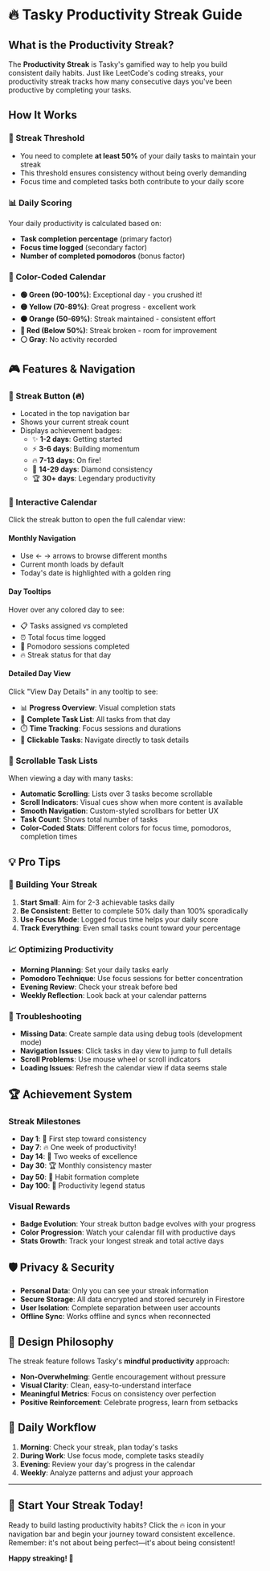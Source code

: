 # 🔥 Tasky Productivity Streak Guide

## What is the Productivity Streak?

The **Productivity Streak** is Tasky's gamified way to help you build consistent daily habits. Just like LeetCode's coding streaks, your productivity streak tracks how many consecutive days you've been productive by completing your tasks.

## How It Works

### 🎯 Streak Threshold

- You need to complete **at least 50%** of your daily tasks to maintain your streak
- This threshold ensures consistency without being overly demanding
- Focus time and completed tasks both contribute to your daily score

### 📊 Daily Scoring

Your daily productivity is calculated based on:

- **Task completion percentage** (primary factor)
- **Focus time logged** (secondary factor)
- **Number of completed pomodoros** (bonus factor)

### 🌈 Color-Coded Calendar

- **🟢 Green (90-100%)**: Exceptional day - you crushed it!
- **🟡 Yellow (70-89%)**: Great progress - excellent work
- **🟠 Orange (50-69%)**: Streak maintained - consistent effort
- **🔴 Red (Below 50%)**: Streak broken - room for improvement
- **⚪ Gray**: No activity recorded

## 🎮 Features & Navigation

### 📱 Streak Button (🔥)

- Located in the top navigation bar
- Shows your current streak count
- Displays achievement badges:
  - ✨ **1-2 days**: Getting started
  - ⚡ **3-6 days**: Building momentum
  - 🔥 **7-13 days**: On fire!
  - 💎 **14-29 days**: Diamond consistency
  - 🏆 **30+ days**: Legendary productivity

### 📅 Interactive Calendar

Click the streak button to open the full calendar view:

#### **Monthly Navigation**

- Use ← → arrows to browse different months
- Current month loads by default
- Today's date is highlighted with a golden ring

#### **Day Tooltips**

Hover over any colored day to see:

- 📋 Tasks assigned vs completed
- ⏰ Total focus time logged
- 🍅 Pomodoro sessions completed
- 🔥 Streak status for that day

#### **Detailed Day View**

Click "View Day Details" in any tooltip to see:

- 📊 **Progress Overview**: Visual completion stats
- 📝 **Complete Task List**: All tasks from that day
- ⏱️ **Time Tracking**: Focus sessions and durations
- 🎯 **Clickable Tasks**: Navigate directly to task details

### 📜 Scrollable Task Lists

When viewing a day with many tasks:

- **Automatic Scrolling**: Lists over 3 tasks become scrollable
- **Scroll Indicators**: Visual cues show when more content is available
- **Smooth Navigation**: Custom-styled scrollbars for better UX
- **Task Count**: Shows total number of tasks
- **Color-Coded Stats**: Different colors for focus time, pomodoros, completion times

## 💡 Pro Tips

### 🚀 Building Your Streak

1. **Start Small**: Aim for 2-3 achievable tasks daily
2. **Be Consistent**: Better to complete 50% daily than 100% sporadically
3. **Use Focus Mode**: Logged focus time helps your daily score
4. **Track Everything**: Even small tasks count toward your percentage

### 📈 Optimizing Productivity

- **Morning Planning**: Set your daily tasks early
- **Pomodoro Technique**: Use focus sessions for better concentration
- **Evening Review**: Check your streak before bed
- **Weekly Reflection**: Look back at your calendar patterns

### 🔧 Troubleshooting

- **Missing Data**: Create sample data using debug tools (development mode)
- **Navigation Issues**: Click tasks in day view to jump to full details
- **Scroll Problems**: Use mouse wheel or scroll indicators
- **Loading Issues**: Refresh the calendar view if data seems stale

## 🏆 Achievement System

### Streak Milestones

- **Day 1**: 🎯 First step toward consistency
- **Day 7**: 🔥 One week of productivity!
- **Day 14**: 💎 Two weeks of excellence
- **Day 30**: 🏆 Monthly consistency master
- **Day 50**: 🌟 Habit formation complete
- **Day 100**: 🚀 Productivity legend status

### Visual Rewards

- **Badge Evolution**: Your streak button badge evolves with your progress
- **Color Progression**: Watch your calendar fill with productive days
- **Stats Growth**: Track your longest streak and total active days

## 🛡️ Privacy & Security

- **Personal Data**: Only you can see your streak information
- **Secure Storage**: All data encrypted and stored securely in Firestore
- **User Isolation**: Complete separation between user accounts
- **Offline Sync**: Works offline and syncs when reconnected

## 🎨 Design Philosophy

The streak feature follows Tasky's **mindful productivity** approach:

- **Non-Overwhelming**: Gentle encouragement without pressure
- **Visual Clarity**: Clean, easy-to-understand interface
- **Meaningful Metrics**: Focus on consistency over perfection
- **Positive Reinforcement**: Celebrate progress, learn from setbacks

## 🔄 Daily Workflow

1. **Morning**: Check your streak, plan today's tasks
2. **During Work**: Use focus mode, complete tasks steadily
3. **Evening**: Review your day's progress in the calendar
4. **Weekly**: Analyze patterns and adjust your approach

---

## 🎉 Start Your Streak Today!

Ready to build lasting productivity habits? Click the 🔥 icon in your navigation bar and begin your journey toward consistent excellence. Remember: it's not about being perfect—it's about being consistent!

**Happy streaking! 🚀**
